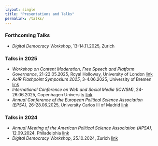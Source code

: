 ```yaml
---
layout: single
title: "Presentations and Talks"
permalink: /talks/
---
```



### Forthcoming Talks

- *Digital Democracy Workshop*, 13-14.11.2025, Zurich 


### Talks in 2025
- *Workshop on Content Moderation, Free Speech and Platform Governance*, 21-22.05.2025, Royal Holloway, University of London [link](https://www.newpolcom.rhul.ac.uk/npcu-blog/2025/5/12/workshop-on-content-moderation-free-speech-and-platform-governance-21-22-may-2025)
- *AoIR Flashpoint Symposium 2025*, 3-4.06.2025, University of Bremen [link](https://platform-governance.org/aoir-flashpoint-symposium-2025/symposium-programme/)
- *International Conference on Web and Social Media (ICWSM)*, 24-26.06.2025, Copenhagen University [link](https://www.icwsm.org/2025/schedule/index.html)
- *Annual Conference of the European Political Science Association (EPSA)*, 26-28.06.2025, University Carlos III of Madrid [link](https://bsky.app/profile/mianahrgang.bsky.social/post/3lsgz7frk5c22)

### Talks in 2024
- *Annual Meeting of the American Political Science Association (APSA)*, 12.09.2024, Philadelphia [link](https://bsky.app/profile/mianahrgang.bsky.social/post/3l3gabfg7zx2l)
- *Digital Democracy Workshop*, 25.10.2024, Zurich [link](https://democracy.dsi.uzh.ch/app/uploads/2024/08/Digital-Democracy-Workshop_Program_2024.pdf)